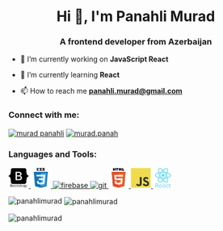 <h1 align="center">Hi 👋, I'm Panahli Murad</h1>
<h3 align="center">A frontend developer from Azerbaijan</h3>

- 🔭 I’m currently working on **JavaScript React**

- 🌱 I’m currently learning **React**

- 📫 How to reach me **panahli.murad@gmail.com**

<h3 align="left">Connect with me:</h3>
<p align="left">
<a href="https://linkedin.com/in/murad panahli" target="blank"><img align="center" src="https://raw.githubusercontent.com/rahuldkjain/github-profile-readme-generator/master/src/images/icons/Social/linked-in-alt.svg" alt="murad panahli" height="30" width="40" /></a>
<a href="https://instagram.com/murad.panah" target="blank"><img align="center" src="https://raw.githubusercontent.com/rahuldkjain/github-profile-readme-generator/master/src/images/icons/Social/instagram.svg" alt="murad.panah" height="30" width="40" /></a>
</p>

<h3 align="left">Languages and Tools:</h3>
<p align="left"> <a href="https://getbootstrap.com" target="_blank" rel="noreferrer"> <img src="https://raw.githubusercontent.com/devicons/devicon/master/icons/bootstrap/bootstrap-plain-wordmark.svg" alt="bootstrap" width="40" height="40"/> </a> <a href="https://www.w3schools.com/css/" target="_blank" rel="noreferrer"> <img src="https://raw.githubusercontent.com/devicons/devicon/master/icons/css3/css3-original-wordmark.svg" alt="css3" width="40" height="40"/> </a> <a href="https://firebase.google.com/" target="_blank" rel="noreferrer"> <img src="https://www.vectorlogo.zone/logos/firebase/firebase-icon.svg" alt="firebase" width="40" height="40"/> </a> <a href="https://git-scm.com/" target="_blank" rel="noreferrer"> <img src="https://www.vectorlogo.zone/logos/git-scm/git-scm-icon.svg" alt="git" width="40" height="40"/> </a> <a href="https://www.w3.org/html/" target="_blank" rel="noreferrer"> <img src="https://raw.githubusercontent.com/devicons/devicon/master/icons/html5/html5-original-wordmark.svg" alt="html5" width="40" height="40"/> </a> <a href="https://developer.mozilla.org/en-US/docs/Web/JavaScript" target="_blank" rel="noreferrer"> <img src="https://raw.githubusercontent.com/devicons/devicon/master/icons/javascript/javascript-original.svg" alt="javascript" width="40" height="40"/> </a> <a href="https://reactjs.org/" target="_blank" rel="noreferrer"> <img src="https://raw.githubusercontent.com/devicons/devicon/master/icons/react/react-original-wordmark.svg" alt="react" width="40" height="40"/> </a> </p>

<p><img align="left" src="https://github-readme-stats.vercel.app/api/top-langs?username=panahlimurad&show_icons=true&locale=en&layout=compact" alt="panahlimurad" /></p>

<p>&nbsp;<img align="center" src="https://github-readme-stats.vercel.app/api?username=panahlimurad&show_icons=true&locale=en" alt="panahlimurad" /></p>

<p><img align="center" src="https://github-readme-streak-stats.herokuapp.com/?user=panahlimurad&" alt="panahlimurad" /></p>
